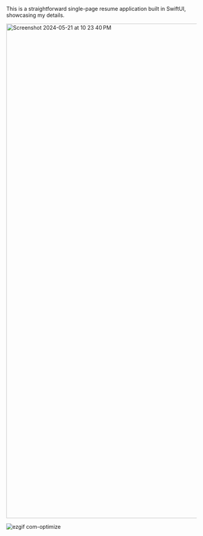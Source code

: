 This is a straightforward single-page resume application built in SwiftUI, showcasing my details.

<img width="1308" alt="Screenshot 2024-05-21 at 10 23 40 PM" src="https://github.com/ritikagupta1/ResumeApplication/assets/68969078/b456df2d-6f37-43d6-a5e1-66baf57a38f6">


![ezgif com-optimize](https://github.com/ritikagupta1/ResumeApplication/assets/68969078/ae36f52a-1deb-47c9-8402-1ee828565dd0)
